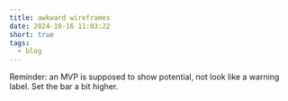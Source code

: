```yaml
---
title: awkward wireframes
date: 2024-10-16 11:03:22
short: true
tags:
  - blog
---
```


Reminder: an MVP is supposed to show potential, not look like a warning label. Set the bar a bit higher.
